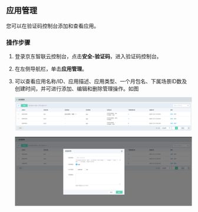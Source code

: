 ## 应用管理

您可以在验证码控制台添加和查看应用。

### 操作步骤

1. 登录京东智联云控制台，点击**安全-验证码**，进入验证码控制台。

2. 在左侧导航栏，单击**应用管理**。

3. 可以查看应用名称/ID、应用描述、应用类型、一个月包名、下属场景ID数及创建时间，并可进行添加、编辑和删除管理操作。如图

   ![image](../../../../image/Captcha/packageManagement.png)
   
   ![image](../../../../image/Captcha/addpackage.png)

